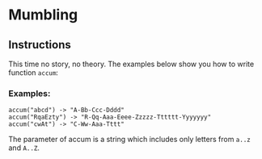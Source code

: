 # Mumbling
## Instructions
This time no story, no theory. The examples below show you how to write function `accum`:

### Examples:
```
accum("abcd") -> "A-Bb-Ccc-Dddd"
accum("RqaEzty") -> "R-Qq-Aaa-Eeee-Zzzzz-Tttttt-Yyyyyyy"
accum("cwAt") -> "C-Ww-Aaa-Tttt"
```
The parameter of accum is a string which includes only letters from `a..z` and `A..Z`.
